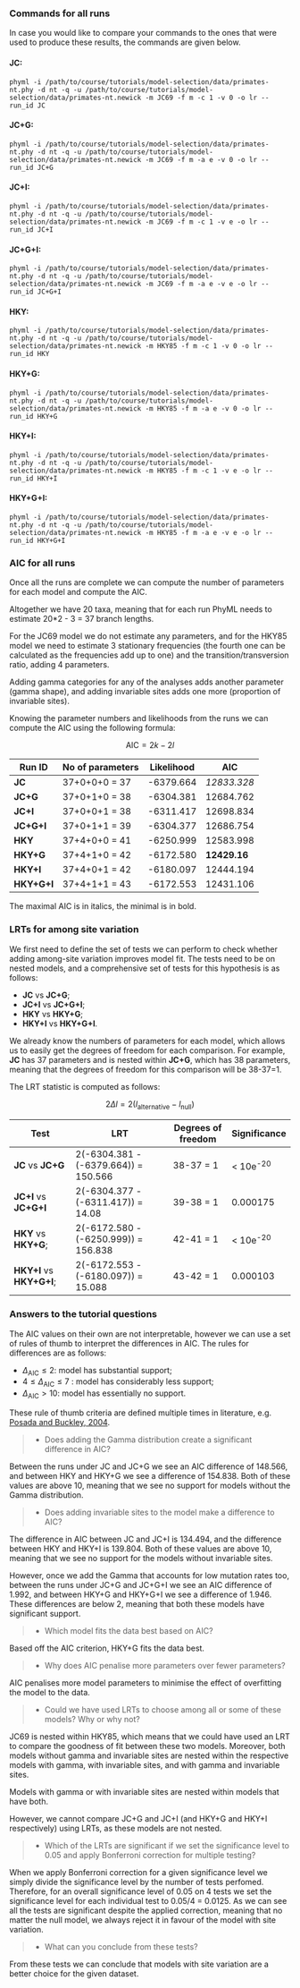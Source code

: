 ### Commands for all runs

In case you would like to compare your commands to the ones that were used to produce these results, the commands are given below.

#### JC:

`phyml -i /path/to/course/tutorials/model-selection/data/primates-nt.phy -d nt -q -u /path/to/course/tutorials/model-selection/data/primates-nt.newick -m JC69 -f m -c 1 -v 0 -o lr --run_id JC`

#### JC+G:

`phyml -i /path/to/course/tutorials/model-selection/data/primates-nt.phy -d nt -q -u /path/to/course/tutorials/model-selection/data/primates-nt.newick -m JC69 -f m -a e -v 0 -o lr --run_id JC+G`

#### JC+I:

`phyml -i /path/to/course/tutorials/model-selection/data/primates-nt.phy -d nt -q -u /path/to/course/tutorials/model-selection/data/primates-nt.newick -m JC69 -f m -c 1 -v e -o lr --run_id JC+I`

#### JC+G+I:

`phyml -i /path/to/course/tutorials/model-selection/data/primates-nt.phy -d nt -q -u /path/to/course/tutorials/model-selection/data/primates-nt.newick -m JC69 -f m -a e -v e -o lr --run_id JC+G+I`

#### HKY:

`phyml -i /path/to/course/tutorials/model-selection/data/primates-nt.phy -d nt -q -u /path/to/course/tutorials/model-selection/data/primates-nt.newick -m HKY85 -f m -c 1 -v 0 -o lr --run_id HKY`

#### HKY+G:

`phyml -i /path/to/course/tutorials/model-selection/data/primates-nt.phy -d nt -q -u /path/to/course/tutorials/model-selection/data/primates-nt.newick -m HKY85 -f m -a e -v 0 -o lr --run_id HKY+G`

#### HKY+I:

`phyml -i /path/to/course/tutorials/model-selection/data/primates-nt.phy -d nt -q -u /path/to/course/tutorials/model-selection/data/primates-nt.newick -m HKY85 -f m -c 1 -v e -o lr --run_id HKY+I`

#### HKY+G+I:

`phyml -i /path/to/course/tutorials/model-selection/data/primates-nt.phy -d nt -q -u /path/to/course/tutorials/model-selection/data/primates-nt.newick -m HKY85 -f m -a e -v e -o lr --run_id HKY+G+I`

### AIC for all runs

Once all the runs are complete we can compute the number of parameters for each model and compute the AIC.

Altogether we have 20 taxa, meaning that for each run PhyML needs to estimate 20*2 - 3 = 37 branch lengths.

For the JC69 model we do not estimate any parameters, and for the HKY85 model we need to estimate 3 stationary frequencies (the fourth one can be calculated as the frequencies add up to one) and the transition/transversion ratio, adding 4 parameters.

Adding gamma categories for any of the analyses adds another parameter (gamma shape), and adding invariable sites adds one more (proportion of invariable sites).

Knowing the parameter numbers and likelihoods from the runs we can compute the AIC using the following formula:

$$\mathrm{AIC} = 2k - 2l$$

| Run ID      | No of parameters | Likelihood | AIC          |
| ----------- | ---------------- | ---------- | ------------ |
| **JC**      | 37+0+0+0 = 37    | -6379.664  | *12833.328*  |
| **JC+G**    | 37+0+1+0 = 38    | -6304.381  | 12684.762    |
| **JC+I**    | 37+0+0+1 = 38    | -6311.417  | 12698.834    |
| **JC+G+I**  | 37+0+1+1 = 39    | -6304.377  | 12686.754    |
| **HKY**     | 37+4+0+0 = 41    | -6250.999  | 12583.998    |
| **HKY+G**   | 37+4+1+0 = 42    | -6172.580  | **12429.16** |
| **HKY+I**   | 37+4+0+1 = 42    | -6180.097  | 12444.194    |
| **HKY+G+I** | 37+4+1+1 = 43    | -6172.553  | 12431.106    |

The maximal AIC is in italics, the minimal is in bold.

### LRTs for among site variation

We first need to define the set of tests we can perform to check whether adding among-site variation improves model fit. The tests need to be on nested models, and a comprehensive set of tests for this hypothesis is as follows:

- **JC** vs **JC+G**;
- **JC+I** vs **JC+G+I**;
- **HKY** vs **HKY+G**;
- **HKY+I** vs **HKY+G+I**.

We already know the numbers of parameters for each model, which allows us to easily get the degrees of freedom for each comparison. For example, **JC** has 37 parameters and is nested within **JC+G**, which has 38 parameters, meaning that the degrees of freedom for this comparison will be 38-37=1.

The LRT statistic is computed as follows:

$$2\Delta l = 2(l_\mathrm{alternative} - l_\mathrm{null})$$

| Test                      | LRT                                  | Degrees of freedom | Significance        |
| ------------------------- | ------------------------------------ | ------------------ | ------------------- |
| **JC** vs **JC+G**        | 2(-6304.381 - (-6379.664)) = 150.566 | 38-37 = 1          | < 10e<sup>-20</sup> |
| **JC+I** vs **JC+G+I**    | 2(-6304.377 - (-6311.417)) = 14.08   | 39-38 = 1          | 0.000175            |
| **HKY** vs **HKY+G**;     | 2(-6172.580 - (-6250.999)) = 156.838 | 42-41 = 1          | < 10e<sup>-20</sup> |
| **HKY+I** vs **HKY+G+I**; | 2(-6172.553 - (-6180.097)) = 15.088  | 43-42 = 1          | 0.000103            |

### Answers to the tutorial questions

The AIC values on their own are not interpretable, however we can use a set of rules of thumb to interpret the differences in AIC. The rules for differences are as follows:

- $\Delta_\mathrm{AIC} \leq 2$: model has substantial support;
- $4 \leq \Delta_\mathrm{AIC} \leq 7$ : model has considerably less support;
- $\Delta_\mathrm{AIC} > 10$: model has essentially no support.

These rule of thumb criteria are defined multiple times in literature, e.g. [Posada and Buckley, 2004](https://academic.oup.com/sysbio/article/53/5/793/2842928).

> - Does adding the Gamma distribution create a significant difference in AIC?

Between the runs under JC and JC+G we see an AIC difference of 148.566, and between HKY and HKY+G we see a difference of 154.838. Both of these values are above 10, meaning that we see no support for models without the Gamma distribution.

> - Does adding invariable sites to the model make a difference to AIC?

The difference in AIC between JC and JC+I is 134.494, and the difference between HKY and HKY+I is 139.804.  Both of these values are above 10, meaning that we see no support for the models without invariable sites.

However, once we add the Gamma that accounts for low mutation rates too, between the runs under JC+G and JC+G+I we see an AIC difference of 1.992, and between HKY+G and HKY+G+I we see a difference of 1.946. These differences are below 2, meaning that both these models have significant support.

> - Which model fits the data best based on AIC?

Based off the AIC criterion, HKY+G fits the data best.

> - Why does AIC penalise more parameters over fewer parameters?

AIC penalises more model parameters to minimise the effect of overfitting the model to the data.

> - Could we have used LRTs to choose among all or some of these models? Why or why not?

JC69 is nested within HKY85, which means that we could have used an LRT to compare the goodness of fit between these two models. Moreover, both models without gamma and invariable sites are nested within the respective models with gamma, with invariable sites, and with gamma and invariable sites.

Models with gamma or with invariable sites are nested within models that have both. 

However, we cannot compare JC+G and JC+I (and HKY+G and HKY+I respectively) using LRTs, as these models are not nested.

> - Which of the LRTs are significant if we set the significance level to 0.05 and apply Bonferroni correction for multiple testing?

When we apply Bonferroni correction for a given significance level we simply divide the significance level by the number of tests perfomed. Therefore, for an overall significance level of 0.05 on 4 tests we set the significance level for each individual test to 0.05/4 = 0.0125. As we can see all the tests are significant despite the applied correction, meaning that no matter the null model, we always reject it in favour of the model with site variation.

> - What can you conclude from these tests?

From these tests we can conclude that models with site variation are a better choice for the given dataset.
